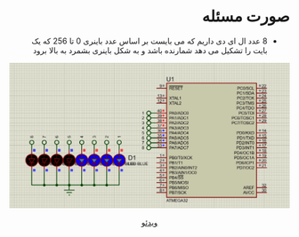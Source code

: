 <div dir="rtl"> 

# صورت مسئله

- 8 عدد ال ای دی داریم که می بایست بر اساس عدد باینری 0 تا 256 که یک بایت را تشکیل می دهد شمارنده باشد و به شکل باینری بشمرد به بالا برود 

![image](./8LED.jpg)
<div align="center"><a href="./8LED.mp4" > ویدئو </div>





</div>